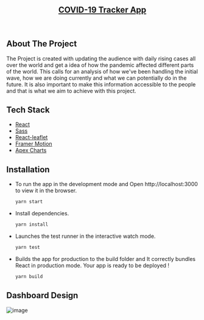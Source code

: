 <p align="center">
  <a href="https://covwatch-19.herokuapp.com/">
    <h2 align="center">COVID-19 Tracker App</h2>
  </a>
<br>

## About The Project

The Project is created with updating the audience with daily rising cases all over the world and get a idea of how the pandemic affected different parts of the world. This calls for an analysis of how we've been handling the initial wave, how we are doing currently and what we can potentially do in the future. It is also important to make this information accessible to the people and that is what we aim to achieve with this project.

## Tech Stack

* [React](https://reactjs.org/)
* [Sass](https://sass-lang.com/)
* [React-leaflet](https://react-leaflet.js.org/)
* [Framer Motion](https://www.framer.com/motion/)
* [Apex Charts](https://apexcharts.com/)

## Installation

* To run the app in the development mode and Open http://localhost:3000 to view it in the browser.

    ```sh
    yarn start
    ```

* Install dependencies.

    ```sh
    yarn install
    ```
 
* Launches the test runner in the interactive watch mode.

    ```sh
    yarn test
    ```

* Builds the app for production to the build folder and It correctly bundles React in production mode. Your app is ready to be deployed !

    ```sh
    yarn build
    ```
## Dashboard Design

![image](https://user-images.githubusercontent.com/53304368/134397643-daaace36-a7e0-46a4-9c4f-4b5ade8687b0.png)
